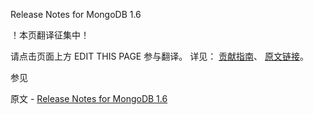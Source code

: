  Release Notes for MongoDB 1.6

 ！本页翻译征集中！

请点击页面上方 EDIT THIS PAGE 参与翻译。
详见：
[贡献指南]( https://github.com/JinMuInfo/MongoDB-Manual-zh/blob/master/CONTRIBUTING.md )、
[原文链接](  https://docs.mongodb.com/manual/release-notes/1.6/  )。

 参见

原文 - [Release Notes for MongoDB 1.6]( https://docs.mongodb.com/manual/release-notes/1.6/ )

